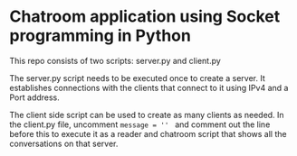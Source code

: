 # Chatroom application using Socket programming in Python

This repo consists of two scripts: server.py and client.py

The server.py script needs to be executed once to create a server. It establishes connections with the clients that connect to it using IPv4 and a Port address.


The client side script can be used to create as many clients as needed. In the client.py file, uncomment ```message = '' ``` and comment out the line before this to execute it as a reader and chatroom script that shows all the conversations on that server.

